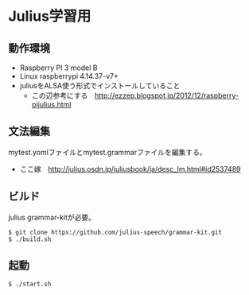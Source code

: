 # Julius学習用

## 動作環境

* Raspberry PI 3 model B
* Linux raspberrypi 4.14.37-v7+
* juliusをALSA使う形式でインストールしていること
    * この辺参考にする　http://ezzep.blogspot.jp/2012/12/raspberry-pijulius.html

## 文法編集

mytest.yomiファイルとmytest.grammarファイルを編集する。

* ここ嫁　http://julius.osdn.jp/juliusbook/ja/desc_lm.html#id2537489

## ビルド

julius grammar-kitが必要。

```
$ git clone https://github.com/julius-speech/grammar-kit.git
$ ./build.sh
```

## 起動

```
$ ./start.sh
```
